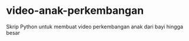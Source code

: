 # video-anak-perkembangan
Skrip Python untuk membuat video perkembangan anak dari bayi hingga besar
